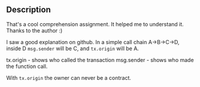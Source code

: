 ## Description
That's a cool comprehension assignment. It helped me to understand it. Thanks to the author :)

I saw a good explanation on github. In a simple call chain A->B->C->D, inside D `msg.sender` will be C, and `tx.origin` will be A.

tx.origin - shows who called the transaction
msg.sender - shows who made the function call.

With `tx.origin` the owner can never be a contract.